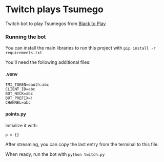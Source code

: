 # Twitch plays Tsumego

Twitch bot to play Tsumegos from [Black to Play](https://blacktoplay.com/)

### Running the bot

You can install the main libraries to run this project with
`pip install -r requirements.txt`

You'll need the following additional files:

#### .venv

```
TMI_TOKEN=oauth:abc
CLIENT_ID=abc
BOT_NICK=abc
BOT_PREFIX=!
CHANNEL=abc
```

#### points.py

Initialize it with:
```
p = {}
```
After streaming, you can copy the last entry from the terminal to this file.

When ready, run the bot with `python twitch.py`
